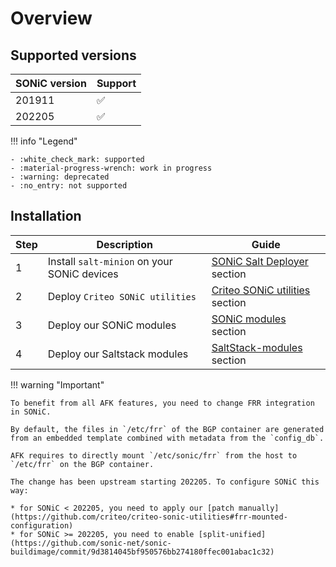 # Overview

## Supported versions

| SONiC version | Support |
|---------------|---------|
| 201911        | :white_check_mark: |
| 202205        | :white_check_mark: |

!!! info "Legend"

    - :white_check_mark: supported
    - :material-progress-wrench: work in progress
    - :warning: deprecated
    - :no_entry: not supported

## Installation

| Step | Description | Guide |
|------|-------------|-------|
| 1    | Install `salt-minion` on your SONiC devices | [SONiC Salt Deployer](SONiC-Salt-Deployer.md) section |
| 2    | Deploy `Criteo SONiC utilities`             | [Criteo SONiC utilities](Criteo-SONiC-utilities.md) section |
| 3    | Deploy our SONiC modules                    | [SONiC modules](SONiC-modules.md) section |
| 4    | Deploy our Saltstack modules                | [SaltStack-modules](/SaltStack-modules/installation) section |

!!! warning "Important"

    To benefit from all AFK features, you need to change FRR integration in SONiC.

    By default, the files in `/etc/frr` of the BGP container are generated from an embedded template combined with metadata from the `config_db`.

    AFK requires to directly mount `/etc/sonic/frr` from the host to `/etc/frr` on the BGP container.

    The change has been upstream starting 202205. To configure SONiC this way:

    * for SONiC < 202205, you need to apply our [patch manually](https://github.com/criteo/criteo-sonic-utilities#frr-mounted-configuration)
    * for SONiC >= 202205, you need to enable [split-unified](https://github.com/sonic-net/sonic-buildimage/commit/9d3814045bf950576bb274180ffec001abac1c32)
